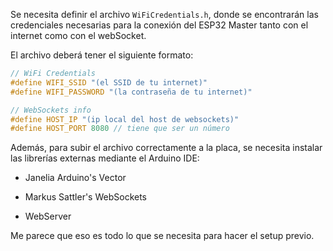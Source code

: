 Se necesita definir el archivo `WiFiCredentials.h`, donde se encontrarán las credenciales necesarias para la conexión del ESP32 Master tanto con el internet como con el webSocket.

El archivo deberá tener el siguiente formato:

```c++
// WiFi Credentials
#define WIFI_SSID "(el SSID de tu internet)"
#define WIFI_PASSWORD "(la contraseña de tu internet)"

// WebSockets info
#define HOST_IP "(ip local del host de websockets)"
#define HOST_PORT 8080 // tiene que ser un número
```

Además, para subir el archivo correctamente a la placa, se necesita instalar las librerías externas mediante el Arduino IDE:

- Janelia Arduino's Vector

- Markus Sattler's WebSockets

- WebServer

Me parece que eso es todo lo que se necesita para hacer el setup previo. 